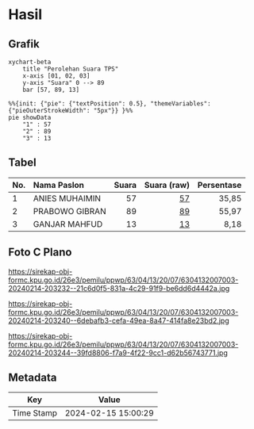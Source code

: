 # Hasil

## Grafik

```mermaid
xychart-beta
    title "Perolehan Suara TPS"
    x-axis [01, 02, 03]
    y-axis "Suara" 0 --> 89
    bar [57, 89, 13]
```

```mermaid
%%{init: {"pie": {"textPosition": 0.5}, "themeVariables": {"pieOuterStrokeWidth": "5px"}} }%%
pie showData
    "1" : 57
    "2" : 89
    "3" : 13
```

## Tabel

| No. | Nama Paslon    | Suara | Suara (raw) | Persentase |
|:--- |:-------------- | -----:| -----------:| ----------:|
| 1   | ANIES MUHAIMIN | 57    | [57][p-1]   | 35,85      |
| 2   | PRABOWO GIBRAN | 89    | [89][p-2]   | 55,97      |
| 3   | GANJAR MAHFUD  | 13    | [13][p-3]   | 8,18       |


[p-1]: https://github.com/gigit-pemilu/pemilu-2024/blob/main/pilpres/hitung-suara/sub/63-kalimantan-selatan/sub/04-barito-kuala/sub/13-mekarsari/sub/2007-tinggiran-baru/sub/003-tps/sub/paslon-1.txt
[p-2]: https://github.com/gigit-pemilu/pemilu-2024/blob/main/pilpres/hitung-suara/sub/63-kalimantan-selatan/sub/04-barito-kuala/sub/13-mekarsari/sub/2007-tinggiran-baru/sub/003-tps/sub/paslon-2.txt
[p-3]: https://github.com/gigit-pemilu/pemilu-2024/blob/main/pilpres/hitung-suara/sub/63-kalimantan-selatan/sub/04-barito-kuala/sub/13-mekarsari/sub/2007-tinggiran-baru/sub/003-tps/sub/paslon-3.txt

## Foto C Plano

https://sirekap-obj-formc.kpu.go.id/26e3/pemilu/ppwp/63/04/13/20/07/6304132007003-20240214-203232--21c6d0f5-831a-4c29-91f9-be6dd6d4442a.jpg

https://sirekap-obj-formc.kpu.go.id/26e3/pemilu/ppwp/63/04/13/20/07/6304132007003-20240214-203240--6debafb3-cefa-49ea-8a47-414fa8e23bd2.jpg

https://sirekap-obj-formc.kpu.go.id/26e3/pemilu/ppwp/63/04/13/20/07/6304132007003-20240214-203244--39fd8806-f7a9-4f22-9cc1-d62b56743771.jpg


## Metadata

| Key        | Value               |
| ---------- | ------------------- |
| Time Stamp | 2024-02-15 15:00:29 |



